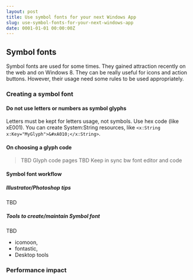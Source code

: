```yaml
---
layout: post
title: Use symbol fonts for your next Windows App
slug: use-symbol-fonts-for-your-next-windows-app
date: 0001-01-01 00:00:00Z
---
```


## Symbol fonts

Symbol fonts are used for some times. They gained attraction recently on the web and on Windows 8. They can be really useful for icons and action buttons. However, their usage need some rules to be used appropriately.

### Creating a symbol font

#### Do not use letters or numbers as symbol glyphs

Letters must be kept for letters usage, not symbols. Use hex code (like xE001). You can create System:String resources, like `<x:String x:Key="MyGlyph">&#xA010;</x:String>`.

#### On choosing a glyph code

> TBD Glyph code pages
> TBD Keep in sync bw font editor and code

#### Symbol font workflow

##### Illustrator/Photoshop tips

TBD

##### Tools to create/maintain Symbol font

TBD

- icomoon,
- fontastic,
- Desktop tools

### Performance impact

